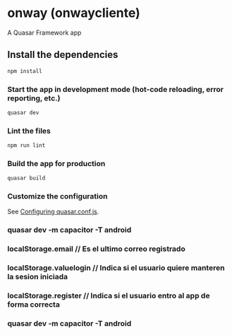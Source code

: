 # onway (onwaycliente)

A Quasar Framework app

## Install the dependencies

```bash
npm install
```

### Start the app in development mode (hot-code reloading, error reporting, etc.)

```bash
quasar dev
```

### Lint the files

```bash
npm run lint
```

### Build the app for production

```bash
quasar build
```

### Customize the configuration

See [Configuring quasar.conf.js](https://quasar.dev/quasar-cli/quasar-conf-js).

### quasar dev -m capacitor -T android

### localStorage.email // Es el ultimo correo registrado

### localStorage.valuelogin // Indica si el usuario quiere manteren la sesion iniciada

### localStorage.register // Indica si el usuario entro al app de forma correcta

### quasar dev -m capacitor -T android
